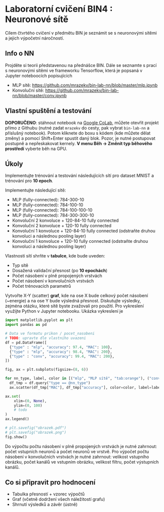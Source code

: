 # Laboratorní cvičení BIN4 : Neuronové sítě

Cílem čtvrtého cvičení v předmětu BIN je seznámit se s neuronovými sítěmi a jejich výpočetní náročností.

## Info o NN
Projděte si teorii představenou na přednášce BIN. Dále se seznamte s prací s neuronovými sítěmi ve frameworku Tensorflow, která je popsaná v Jupyter noteboocích popisujících 

* MLP sítě: https://github.com/mrazekv/bin-lab-nn/blob/master/mlp.ipynb
* Konvoluční sítě: https://github.com/mrazekv/bin-lab-nn/blob/master/conv.ipynb

## Vlastní spuštění a testování 
__DOPORUČENO__: stáhnout notebook na [Google CoLab](https://colab.research.google.com/notebook), můžete otevřít projekt přímo z Githubu (nutné zadat `mrazekv` do cesty, pak vybrat `bin-lab-nn` a příslušný notebook). Potom kliknete do boxu s kódem (kde můžete dělat změny) a pomocí Shift+Enter spustit daný blok. Pozor, je nutné postupovat postupně a nepřeskakovat kernely. __V menu Běh -> Změnit typ běhového prostředí__ vyberte běh na GPU.



## Úkoly 
Implementujte trénování a testování následujících sítí pro dataset MNIST a trénování pro __10 epoch__.

Implementujte následující sítě:
* MLP (fully-connected): 784-300-10
* MLP (fully-connected): 784-100-10
* MLP (fully-connected): 784-100-100-10
* MLP (fully-connected): 784-300-300-10
* Konvoluční 2 konvoluce + 120-84-10 fully connected
* Konvoluční 2 konvoluce + 120-10 fully connected
* Konvoluční 1 konvoluce + 120-84-10 fully connected (odstraňte druhou konvoluci a následnou pooling layer)
* Konvoluční 1 konvoluce + 120-10 fully connected (odstraňte druhou konvoluci a následnou pooling layer)

Vlastnosti sítí shrňte v __tabulce__, kde bude uveden:
* Typ sítě
* Dosažená validační přesnost (po __10 epochách__)
* Počet násobení v plně propojených vrstvách
* Počet násobení v konvolučních vrstvách
* Počet trénovacích parametrů

Vytvořte X-Y (scatter) __graf__, kde na ose X bude celkový počet násobení (~energie) a na ose Y bude výsledná přesnost. 
Diskutujte výsledky, zejména otázku, které sítě byste zvažovali pro použití. Pro vykreslení využijte Python v Jupyter notebooku. Ukázka vykreslení je

```py
import matplotlib.pyplot as plt
import pandas as pd

# Data ve formatu prikon / pocet_nasobeni
# TODO: upravte dle vlastniho uvazeni
df = pd.DataFrame([
  {"type" : "mlp", "accuracy": 97.4, "MAC": 100},
  {"type" : "mlp", "accuracy": 98.4, "MAC": 200},
  {"type" : "conv", "accuracy": 99.4, "MAC": 200},
])

fig, ax = plt.subplots(figsize=(8, 6))

for nn_type, label, color in [("mlp", "MLP sítě", "tab:orange"), ("conv", "Konvoluční sítě", "tab:blue")]:
  df_tmp = df.query("type == @nn_type")
  ax.scatter(df_tmp["MAC"], df_tmp["accuracy"], color=color, label=label)

ax.set(
    xlim=(0, None),
    ylim=(0, 100)
    # todo
)
ax.legend()

# plt.savefig("obrazek.pdf")
# plt.savefig("obrazek.png")
fig.show()
```


Do výpočtu počtu násobení v plně propojených vrstvách je nutné zahrnout: počet vstupních neuronů a počet neuronů ve vrstvě. Pro výpočet počtu násobení v konvolučních vrstvách je nutné zahrnout: velikost vstupního obrázku, počet kanálů ve vstupním obrázku, velikost filtru, počet výstupních kanálů. 


## Co si připravit pro hodnocení
* Tabulka přesností + vzorec výpočtů
* Graf (včetně dodržení všech náležitostí grafu)
* Shrnutí výsledků a závěr (ústně)
